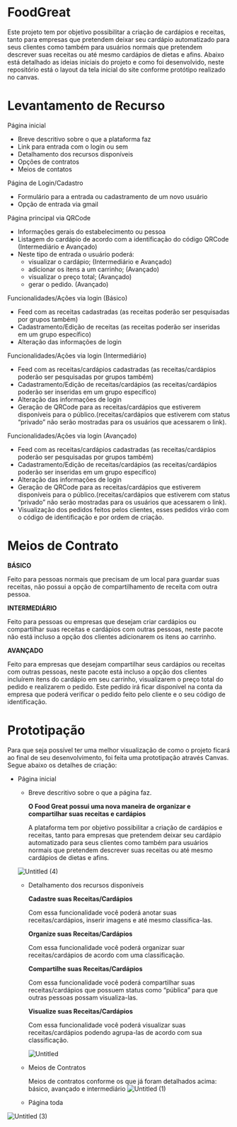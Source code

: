 # FoodGreat
 Este projeto tem por objetivo possibilitar a criação de cardápios e receitas, tanto para empresas que pretendem deixar seu cardápio automatizado para seus clientes como também para usuários normais que pretendem descrever suas receitas ou até mesmo cardápios de dietas e afins. Abaixo está detalhado as ideias iniciais do projeto e como foi desenvolvido, neste repositório está o layout da tela inicial do site conforme protótipo realizado no canvas.
 
# Levantamento de Recurso

Página inicial

- Breve descritivo sobre o que a plataforma faz
- Link para entrada com o login ou sem
- Detalhamento dos recursos disponíveis
- Opções de contratos
- Meios de contatos

Página de Login/Cadastro

- Formulário para a entrada ou cadastramento de um novo usuário
- Opção de entrada via gmail

Página principal via QRCode

- Informações gerais do estabelecimento ou pessoa
- Listagem do cardápio de acordo com a identificação do código QRCode (Intermediário e Avançado)
- Neste tipo de entrada o usuário poderá:
    - visualizar o cardápio; (Intermediário e Avançado)
    - adicionar os itens a um carrinho; (Avançado)
    - visualizar o preço total; (Avançado)
    - gerar o pedido. (Avançado)

Funcionalidades/Ações via login (Básico)

- Feed com as receitas cadastradas (as receitas poderão ser pesquisadas por grupos também)
- Cadastramento/Edição de receitas (as receitas poderão ser inseridas em um grupo específico)
- Alteração das informações de login

Funcionalidades/Ações via login (Intermediário)

- Feed com as receitas/cardápios cadastradas (as receitas/cardápios poderão ser pesquisadas por grupos também)
- Cadastramento/Edição de receitas/cardápios (as receitas/cardápios poderão ser inseridas em um grupo específico)
- Alteração das informações de login
- Geração de QRCode para as receitas/cardápios que estiverem disponíveis para o público.(receitas/cardápios que estiverem com status “privado” não serão mostradas para os usuários que acessarem o link).

Funcionalidades/Ações via login (Avançado)

- Feed com as receitas/cardápios cadastradas (as receitas/cardápios poderão ser pesquisadas por grupos também)
- Cadastramento/Edição de receitas/cardápios (as receitas/cardápios poderão ser inseridas em um grupo específico)
- Alteração das informações de login
- Geração de QRCode para as receitas/cardápios que estiverem disponíveis para o público.(receitas/cardápios que estiverem com status “privado” não serão mostradas para os usuários que acessarem o link).
- Visualização dos pedidos feitos pelos clientes, esses pedidos virão com o código de identificação e por ordem de criação.

# Meios de Contrato

**********BÁSICO**********

Feito para pessoas normais que precisam de um local para guardar suas receitas, não possui a opção de compartilhamento de receita com outra pessoa.

********INTERMEDIÁRIO********

Feito para pessoas ou empresas que desejam criar cardápios ou compartilhar suas receitas e cardápios com outras pessoas, neste pacote não está incluso a opção dos clientes adicionarem os itens ao carrinho.

****************AVANÇADO****************

Feito para empresas que desejam compartilhar seus cardápios ou receitas com outras pessoas, neste pacote está incluso a opção dos clientes incluírem itens do cardápio em seu carrinho, visualizarem o preço total do pedido e realizarem o pedido. Este pedido irá ficar disponível na conta da empresa que poderá verificar o pedido feito pelo cliente e o seu código de identificação.

# Prototipação

 Para que seja possível ter uma melhor visualização de como o projeto ficará ao final de seu desenvolvimento, foi feita uma prototipação através Canvas. Segue abaixo os detalhes de criação:

- Página inicial
    - Breve descritivo sobre o que a página faz.
        
        **O Food Great possui uma nova maneira de organizar e compartilhar suas receitas e cardápios**
        
        A plataforma tem por objetivo possibilitar a criação de cardápios e receitas, tanto para empresas que pretendem deixar seu cardápio automatizado para seus clientes como também para usuários normais que pretendem descrever suas receitas ou até mesmo cardápios de dietas e afins.
        
    
    ![Untitled (4)](https://user-images.githubusercontent.com/47676873/228687186-a18c4496-18d7-4b26-9c93-1b2ce6c85537.png)
    
    - Detalhamento dos recursos disponíveis
        
        **Cadastre suas Receitas/Cardápios**
        
        Com essa funcionalidade você poderá anotar suas receitas/cardápios, inserir imagens e até mesmo classifica-las.
        
        **Organize suas Receitas/Cardápios**
        
        Com essa funcionalidade você poderá organizar suar receitas/cardápios de acordo com uma classificação.
        
        **********************************************************************Compartilhe suas Receitas/Cardápios**********************************************************************
        
        Com essa funcionalidade você poderá compartilhar suas receitas/cardápios que possuem status como “pública” para que outras pessoas possam visualiza-las.
        
        **********************************************************************Visualize suas Receitas/Cardápios**********************************************************************
        
        Com essa funcionalidade você poderá visualizar suas receitas/cardápios podendo agrupa-las de acordo com sua classificação.
        
        ![Untitled](https://user-images.githubusercontent.com/47676873/228686404-3da51cdd-7a03-4962-94fa-267154a15b44.png)
        
    - Meios de Contratos
        
        Meios de contratos conforme os que já foram detalhados acima: básico, avançado e intermediário
        ![Untitled (1)](https://user-images.githubusercontent.com/47676873/228686469-557ad70c-e693-40cc-bf21-4f94fc126717.png)
        
    - Página toda
 
![Untitled (3)](https://user-images.githubusercontent.com/47676873/228687023-67477abd-50a5-48a0-b807-473bf6cbc176.png)
